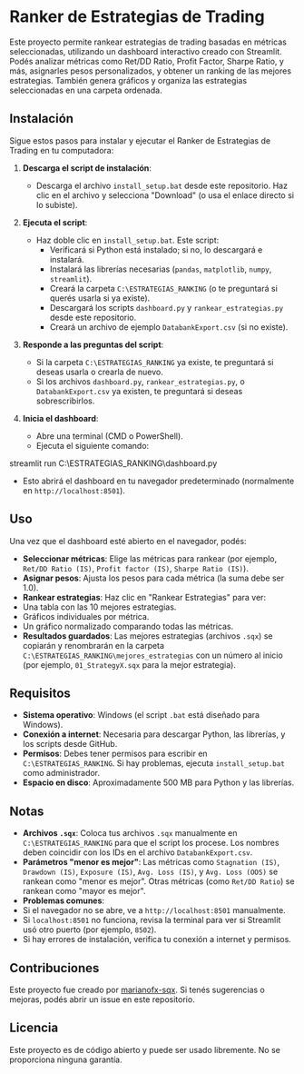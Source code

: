 # Ranker de Estrategias de Trading

Este proyecto permite rankear estrategias de trading basadas en métricas seleccionadas, utilizando un dashboard interactivo creado con Streamlit. Podés analizar métricas como Ret/DD Ratio, Profit Factor, Sharpe Ratio, y más, asignarles pesos personalizados, y obtener un ranking de las mejores estrategias. También genera gráficos y organiza las estrategias seleccionadas en una carpeta ordenada.

## Instalación

Sigue estos pasos para instalar y ejecutar el Ranker de Estrategias de Trading en tu computadora:

1. **Descarga el script de instalación**:
   - Descarga el archivo `install_setup.bat` desde este repositorio. Haz clic en el archivo y selecciona "Download" (o usa el enlace directo si lo subiste).

2. **Ejecuta el script**:
   - Haz doble clic en `install_setup.bat`. Este script:
     - Verificará si Python está instalado; si no, lo descargará e instalará.
     - Instalará las librerías necesarias (`pandas`, `matplotlib`, `numpy`, `streamlit`).
     - Creará la carpeta `C:\ESTRATEGIAS_RANKING` (o te preguntará si querés usarla si ya existe).
     - Descargará los scripts `dashboard.py` y `rankear_estrategias.py` desde este repositorio.
     - Creará un archivo de ejemplo `DatabankExport.csv` (si no existe).

3. **Responde a las preguntas del script**:
   - Si la carpeta `C:\ESTRATEGIAS_RANKING` ya existe, te preguntará si deseas usarla o crearla de nuevo.
   - Si los archivos `dashboard.py`, `rankear_estrategias.py`, o `DatabankExport.csv` ya existen, te preguntará si deseas sobrescribirlos.

4. **Inicia el dashboard**:
   - Abre una terminal (CMD o PowerShell).
   - Ejecuta el siguiente comando:

streamlit run C:\ESTRATEGIAS_RANKING\dashboard.py

- Esto abrirá el dashboard en tu navegador predeterminado (normalmente en `http://localhost:8501`).

## Uso

Una vez que el dashboard esté abierto en el navegador, podés:

- **Seleccionar métricas**: Elige las métricas para rankear (por ejemplo, `Ret/DD Ratio (IS)`, `Profit factor (IS)`, `Sharpe Ratio (IS)`).
- **Asignar pesos**: Ajusta los pesos para cada métrica (la suma debe ser 1.0).
- **Rankear estrategias**: Haz clic en "Rankear Estrategias" para ver:
- Una tabla con las 10 mejores estrategias.
- Gráficos individuales por métrica.
- Un gráfico normalizado comparando todas las métricas.
- **Resultados guardados**: Las mejores estrategias (archivos `.sqx`) se copiarán y renombrarán en la carpeta `C:\ESTRATEGIAS_RANKING\mejores_estrategias` con un número al inicio (por ejemplo, `01_StrategyX.sqx` para la mejor estrategia).

## Requisitos

- **Sistema operativo**: Windows (el script `.bat` está diseñado para Windows).
- **Conexión a internet**: Necesaria para descargar Python, las librerías, y los scripts desde GitHub.
- **Permisos**: Debes tener permisos para escribir en `C:\ESTRATEGIAS_RANKING`. Si hay problemas, ejecuta `install_setup.bat` como administrador.
- **Espacio en disco**: Aproximadamente 500 MB para Python y las librerías.

## Notas

- **Archivos `.sqx`**: Coloca tus archivos `.sqx` manualmente en `C:\ESTRATEGIAS_RANKING` para que el script los procese. Los nombres deben coincidir con los IDs en el archivo `DatabankExport.csv`.
- **Parámetros "menor es mejor"**: Las métricas como `Stagnation (IS)`, `Drawdown (IS)`, `Exposure (IS)`, `Avg. Loss (IS)`, y `Avg. Loss (OOS)` se rankean como "menor es mejor". Otras métricas (como `Ret/DD Ratio`) se rankean como "mayor es mejor".
- **Problemas comunes**:
- Si el navegador no se abre, ve a `http://localhost:8501` manualmente.
- Si `localhost:8501` no funciona, revisa la terminal para ver si Streamlit usó otro puerto (por ejemplo, `8502`).
- Si hay errores de instalación, verifica tu conexión a internet y permisos.

## Contribuciones

Este proyecto fue creado por [marianofx-sqx](https://github.com/marianofx-sqx). Si tenés sugerencias o mejoras, podés abrir un issue en este repositorio.

## Licencia

Este proyecto es de código abierto y puede ser usado libremente. No se proporciona ninguna garantía.
